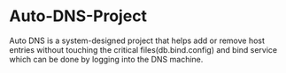 # Auto-DNS-Project

Auto DNS is a system-designed project that helps add or remove host entries without touching the critical files(db.bind.config) and bind service which can be done by logging into the DNS machine.
